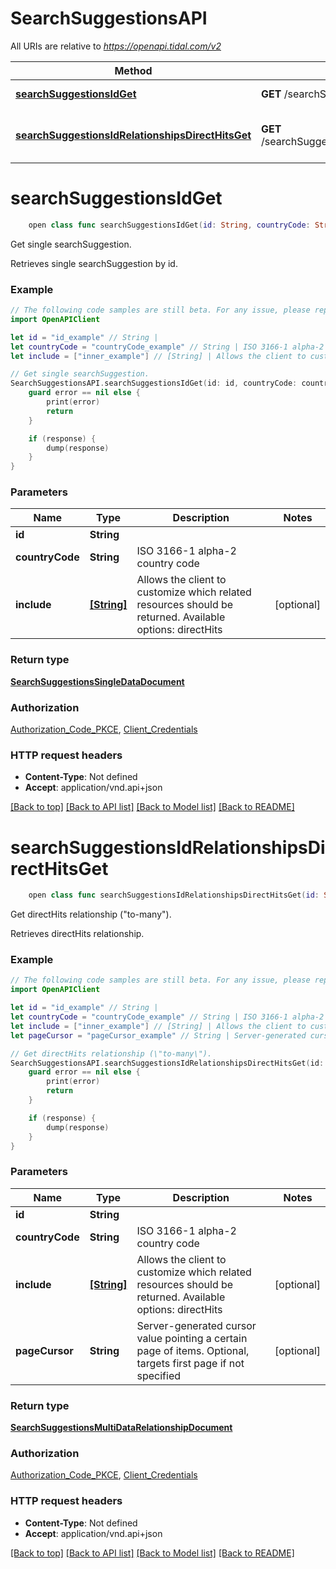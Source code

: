 # SearchSuggestionsAPI

All URIs are relative to *https://openapi.tidal.com/v2*

Method | HTTP request | Description
------------- | ------------- | -------------
[**searchSuggestionsIdGet**](SearchSuggestionsAPI.md#searchsuggestionsidget) | **GET** /searchSuggestions/{id} | Get single searchSuggestion.
[**searchSuggestionsIdRelationshipsDirectHitsGet**](SearchSuggestionsAPI.md#searchsuggestionsidrelationshipsdirecthitsget) | **GET** /searchSuggestions/{id}/relationships/directHits | Get directHits relationship (\&quot;to-many\&quot;).


# **searchSuggestionsIdGet**
```swift
    open class func searchSuggestionsIdGet(id: String, countryCode: String, include: [String]? = nil, completion: @escaping (_ data: SearchSuggestionsSingleDataDocument?, _ error: Error?) -> Void)
```

Get single searchSuggestion.

Retrieves single searchSuggestion by id.

### Example
```swift
// The following code samples are still beta. For any issue, please report via http://github.com/OpenAPITools/openapi-generator/issues/new
import OpenAPIClient

let id = "id_example" // String | 
let countryCode = "countryCode_example" // String | ISO 3166-1 alpha-2 country code
let include = ["inner_example"] // [String] | Allows the client to customize which related resources should be returned. Available options: directHits (optional)

// Get single searchSuggestion.
SearchSuggestionsAPI.searchSuggestionsIdGet(id: id, countryCode: countryCode, include: include) { (response, error) in
    guard error == nil else {
        print(error)
        return
    }

    if (response) {
        dump(response)
    }
}
```

### Parameters

Name | Type | Description  | Notes
------------- | ------------- | ------------- | -------------
 **id** | **String** |  | 
 **countryCode** | **String** | ISO 3166-1 alpha-2 country code | 
 **include** | [**[String]**](String.md) | Allows the client to customize which related resources should be returned. Available options: directHits | [optional] 

### Return type

[**SearchSuggestionsSingleDataDocument**](SearchSuggestionsSingleDataDocument.md)

### Authorization

[Authorization_Code_PKCE](../README.md#Authorization_Code_PKCE), [Client_Credentials](../README.md#Client_Credentials)

### HTTP request headers

 - **Content-Type**: Not defined
 - **Accept**: application/vnd.api+json

[[Back to top]](#) [[Back to API list]](../README.md#documentation-for-api-endpoints) [[Back to Model list]](../README.md#documentation-for-models) [[Back to README]](../README.md)

# **searchSuggestionsIdRelationshipsDirectHitsGet**
```swift
    open class func searchSuggestionsIdRelationshipsDirectHitsGet(id: String, countryCode: String, include: [String]? = nil, pageCursor: String? = nil, completion: @escaping (_ data: SearchSuggestionsMultiDataRelationshipDocument?, _ error: Error?) -> Void)
```

Get directHits relationship (\"to-many\").

Retrieves directHits relationship.

### Example
```swift
// The following code samples are still beta. For any issue, please report via http://github.com/OpenAPITools/openapi-generator/issues/new
import OpenAPIClient

let id = "id_example" // String | 
let countryCode = "countryCode_example" // String | ISO 3166-1 alpha-2 country code
let include = ["inner_example"] // [String] | Allows the client to customize which related resources should be returned. Available options: directHits (optional)
let pageCursor = "pageCursor_example" // String | Server-generated cursor value pointing a certain page of items. Optional, targets first page if not specified (optional)

// Get directHits relationship (\"to-many\").
SearchSuggestionsAPI.searchSuggestionsIdRelationshipsDirectHitsGet(id: id, countryCode: countryCode, include: include, pageCursor: pageCursor) { (response, error) in
    guard error == nil else {
        print(error)
        return
    }

    if (response) {
        dump(response)
    }
}
```

### Parameters

Name | Type | Description  | Notes
------------- | ------------- | ------------- | -------------
 **id** | **String** |  | 
 **countryCode** | **String** | ISO 3166-1 alpha-2 country code | 
 **include** | [**[String]**](String.md) | Allows the client to customize which related resources should be returned. Available options: directHits | [optional] 
 **pageCursor** | **String** | Server-generated cursor value pointing a certain page of items. Optional, targets first page if not specified | [optional] 

### Return type

[**SearchSuggestionsMultiDataRelationshipDocument**](SearchSuggestionsMultiDataRelationshipDocument.md)

### Authorization

[Authorization_Code_PKCE](../README.md#Authorization_Code_PKCE), [Client_Credentials](../README.md#Client_Credentials)

### HTTP request headers

 - **Content-Type**: Not defined
 - **Accept**: application/vnd.api+json

[[Back to top]](#) [[Back to API list]](../README.md#documentation-for-api-endpoints) [[Back to Model list]](../README.md#documentation-for-models) [[Back to README]](../README.md)

